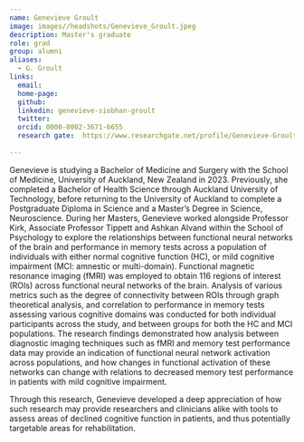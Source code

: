 ```yaml
---
name: Genevieve Groult
image: images//headshots/Genevieve_Groult.jpeg
description: Master's graduate
role: grad
group: alumni
aliases:
  - G. Groult
links:
  email:
  home-page: 
  github: 
  linkedin: genevieve-siobhan-groult
  twitter: 
  orcid: 0000-0002-3671-6655
  research gate:  https://www.researchgate.net/profile/Genevieve-Groult-2
  
---
```


Genevieve is studying a Bachelor of Medicine and Surgery with the School of Medicine, University of Auckland, New Zealand in 2023. Previously, she completed a Bachelor of Health Science through Auckland University of Technology, before returning to the University of Auckland to complete a Postgraduate Diploma in Science and a Master’s Degree in Science, Neuroscience. During her Masters, Genevieve worked alongside Professor Kirk, Associate Professor Tippett and Ashkan Alvand within the School of Psychology to explore the relationships between functional neural networks of the brain and performance in memory tests across a population of individuals with either normal cognitive function (HC), or mild cognitive impairment (MCI: amnestic or multi-domain). Functional magnetic resonance imaging (fMRI) was employed to obtain 116 regions of interest (ROIs) across functional neural networks of the brain. Analysis of various metrics such as the degree of connectivity between ROIs through graph theoretical analysis, and correlation to performance in memory tests assessing various cognitive domains was conducted for both individual participants across the study, and between groups for both the HC and MCI populations. The research findings demonstrated how analysis between diagnostic imaging techniques such as fMRI and memory test performance data may provide an indication of functional neural network activation across populations, and how changes in functional activation of these networks can change with relations to decreased memory test performance in patients with mild cognitive impairment.

Through this research, Genevieve developed a deep appreciation of how such research may provide researchers and clinicians alike with tools to assess areas of declined cognitive function in patients, and thus potentially targetable areas for rehabilitation. 
